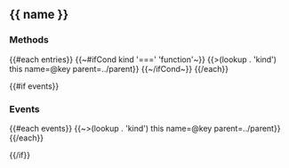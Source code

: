 ## {{ name }}

### Methods

{{#each entries}}
  {{~#ifCond kind '===' 'function'~}}
{{>(lookup . 'kind') this name=@key parent=../parent}}
  {{~/ifCond~}}
{{/each}}

{{#if events}}
### Events

{{#each events}}
  {{~>(lookup . 'kind') this name=@key parent=../parent}}
{{/each}}

{{/if}}
